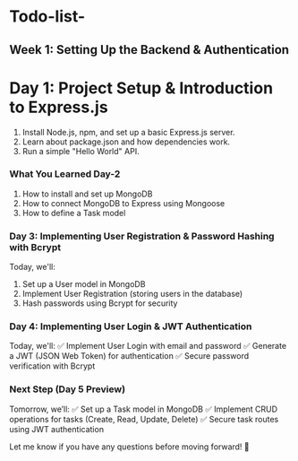 # Todo-list-

## Week 1: Setting Up the Backend & Authentication

# Day 1: Project Setup & Introduction to Express.js

1. Install Node.js, npm, and set up a basic Express.js server.
2. Learn about package.json and how dependencies work.
3. Run a simple "Hello World" API.


### What You Learned Day-2
1. How to install and set up MongoDB
2. How to connect MongoDB to Express using Mongoose
3. How to define a Task model

### Day 3: Implementing User Registration & Password Hashing with Bcrypt
Today, we'll:
1. Set up a User model in MongoDB
2. Implement User Registration (storing users in the database)
3. Hash passwords using Bcrypt for security


### Day 4: Implementing User Login & JWT Authentication
Today, we'll:
✅ Implement User Login with email and password
✅ Generate a JWT (JSON Web Token) for authentication
✅ Secure password verification with Bcrypt


### Next Step (Day 5 Preview)
Tomorrow, we’ll:
✅ Set up a Task model in MongoDB
✅ Implement CRUD operations for tasks (Create, Read, Update, Delete)
✅ Secure task routes using JWT authentication

Let me know if you have any questions before moving forward! 🚀

